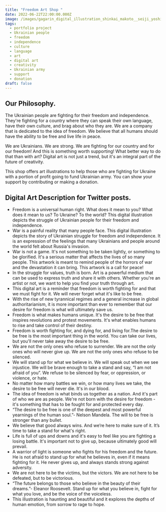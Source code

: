 ```yaml
---
title: "Freedom Art Shop "
date: 2022-06-22T22:00:00.000Z
image: /images/gagarin_digital_illustration_shinkai_makoto__seiji_yoshida_styl_9c8e92aa-92c6-4608-bb01-cfba900ccf63.png
tags:
  - portfolio project
  - Ukrainian people
  - freedom
  - independence
  - culture
  - language
  - art
  - digital art
  - creativity
  - Ukrainian army
  - support
  - donation
draft: false
---
```

## Our Philosophy.

The Ukrainian people are fighting for their freedom and independence. They're fighting for a country where they can speak their own language, have their own culture, and brag about who they are. We are a company that is dedicated to the idea of freedom. We believe that all humans should have the ability to be free and live life in peace. 

We are Ukrainians. We are strong. We are fighting for our country and for our freedom! And this is something worth supporting! What better way to do that than with art? Digital art is not just a trend, but it's an integral part of the future of creativity. 

This shop offers art illustrations to help those who are fighting for Ukraine with a portion of profit going to fund Ukrainian army. You can show your support by contributing or making a donation.

## Digital Art Description for Twitter posts.

* Freedom is a universal human right. What does it mean to you? What does it mean to us? To Ukraine? To the world? This digital illustration depicts the struggle of Ukrainian people for their freedom and independence.
* War is a painful reality that many people face. This digital illustration depicts the story of Ukrainian struggle for freedom and independence. It is an expression of the feelings that many Ukrainians and people around the world felt about Russia's invasion.
* War is not a game. It's not something to be taken lightly, or something to be glorified. It's a serious matter that affects the lives of so many people. This artwork is meant to remind people of the horrors of war and the devastation it can bring. This artwork is a call for peace!
* In the struggle for values, truth is born. Art is a powerful medium that can be used to express truth and share it with others. Whether you're an artist or not, we want to help you find your truth through art.
* This digital art is a reminder that freedom is worth fighting for and that we must fight for it. We will never forget what it's like to be free.
* With the rise of new tyrannical regimes and a general increase in global authoritarianism, it is more important than ever to remember that our desire for freedom is what will ultimately save us.
* Freedom is what makes humans unique. It's the desire to be free that inspires revolutions and protest movements. It's what enables humans to rise and take control of their destiny.
* Freedom is worth fighting for, and dying for, and living for.The desire to be free is the most important thing in the world. You can take our lives, but you'll never take away the desire to be free.
* We are not the only ones who refuse to surrender. We are not the only ones who will never give up. We are not the only ones who refuse to be silenced.
* We will stand up for what we believe in. We will speak out when we see injustice. We will be brave enough to take a stand and say, “I am not afraid of you”. We refuse to be silenced by fear, or oppression, or violence, or hate.
* No matter how many battles we win, or how many lives we take, the desire to be free will never die. It's in our blood.
* The idea of freedom is what binds us together as a nation. And it's part of who we are as people. We're not born with the desire for freedom - it's something that has to be fought for and protected every day. ⁣⁣
* “The desire to be free is one of the deepest and most powerful yearnings of the human soul.”- Nelson Mandela. The will to be free is stronger than any bullet.
* We believe that good always wins. And we’re here to make sure of it. It’s time to take a stand for what's right.
* Life is full of ups and downs and it's easy to feel like you are fighting a losing battle. It's important not to give up, because ultimately good will prevail.
* A warrior of light is someone who fights for his freedom and the future. He is not afraid to stand up for what he believes in, even if it means fighting for it. He never gives up, and always stands strong against adversity.
* We are not here to be the victims, but the victors. We are not here to be defeated, but to be victorious.
* “The future belongs to those who believe in the beauty of their dreams.”- Eleanor Roosevelt. Stand up for what you believe in, fight for what you love, and be the voice of the voiceless.
* This illustration is haunting and beautiful and it explores the depths of human emotion, from sorrow to rage to hope.